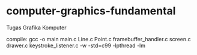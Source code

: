 # computer-graphics-fundamental
Tugas Grafika Komputer

compile: 
gcc -o main main.c Line.c Point.c framebuffer_handler.c screen.c drawer.c keystroke_listener.c -w -std=c99 -lpthread -lm
